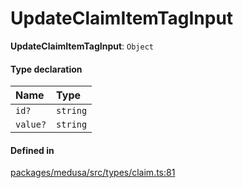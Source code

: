 # UpdateClaimItemTagInput

 **UpdateClaimItemTagInput**: `Object`

#### Type declaration

| Name | Type |
| :------ | :------ |
| `id?` | `string` |
| `value?` | `string` |

#### Defined in

[packages/medusa/src/types/claim.ts:81](https://github.com/medusajs/medusa/blob/3d9f5ae63/packages/medusa/src/types/claim.ts#L81)
